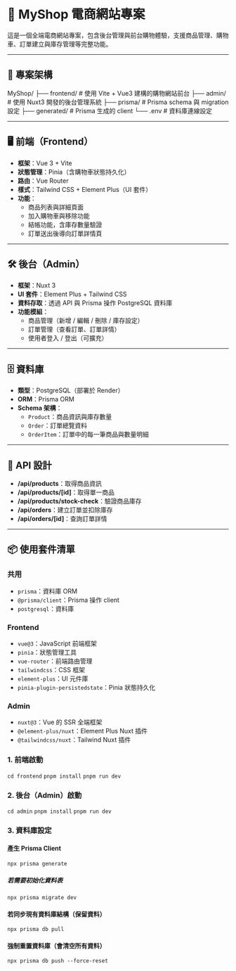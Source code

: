 # 🛒 MyShop 電商網站專案

這是一個全端電商網站專案，包含後台管理與前台購物體驗，支援商品管理、購物車、訂單建立與庫存管理等完整功能。

---

## 🔧 專案架構

MyShop/
├── frontend/ # 使用 Vite + Vue3 建構的購物網站前台
├── admin/ # 使用 Nuxt3 開發的後台管理系統
├── prisma/ # Prisma schema 與 migration 設定
├── generated/ # Prisma 生成的 client └── .env # 資料庫連線設定

---

## 🖥️ 前端（Frontend）

- **框架**：Vue 3 + Vite
- **狀態管理**：Pinia（含購物車狀態持久化）
- **路由**：Vue Router
- **樣式**：Tailwind CSS + Element Plus（UI 套件）
- **功能**：
  - 商品列表與詳細頁面
  - 加入購物車與移除功能
  - 結帳功能，含庫存數量驗證
  - 訂單送出後導向訂單詳情頁

---

## 🛠️ 後台（Admin）

- **框架**：Nuxt 3
- **UI 套件**：Element Plus + Tailwind CSS
- **資料存取**：透過 API 與 Prisma 操作 PostgreSQL 資料庫
- **功能模組**：
  - 商品管理（新增 / 編輯 / 刪除 / 庫存設定）
  - 訂單管理（查看訂單、訂單詳情）
  - 使用者登入 / 登出（可擴充）

---

## 🗄️ 資料庫

- **類型**：PostgreSQL（部署於 Render）
- **ORM**：Prisma ORM
- **Schema 架構**：
  - `Product`：商品資訊與庫存數量
  - `Order`：訂單總覽資料
  - `OrderItem`：訂單中的每一筆商品與數量明細

---

## 🔌 API 設計

- **/api/products**：取得商品資訊
- **/api/products/[id]**：取得單一商品
- **/api/products/stock-check**：驗證商品庫存
- **/api/orders**：建立訂單並扣除庫存
- **/api/orders/[id]**：查詢訂單詳情

---

## 📦 使用套件清單

### 共用

- `prisma`：資料庫 ORM
- `@prisma/client`：Prisma 操作 client
- `postgresql`：資料庫

### Frontend

- `vue@3`：JavaScript 前端框架
- `pinia`：狀態管理工具
- `vue-router`：前端路由管理
- `tailwindcss`：CSS 框架
- `element-plus`：UI 元件庫
- `pinia-plugin-persistedstate`：Pinia 狀態持久化

### Admin

- `nuxt@3`：Vue 的 SSR 全端框架
- `@element-plus/nuxt`：Element Plus Nuxt 插件
- `@tailwindcss/nuxt`：Tailwind Nuxt 插件

### 1. 前端啟動

`cd frontend`
`pnpm install`
`pnpm run dev`

### 2. 後台（Admin）啟動

`cd admin`
`pnpm install`
`pnpm run dev`

### 3. 資料庫設定

#### 產生 Prisma Client

`npx prisma generate`

##### 若需要初始化資料表

`npx prisma migrate dev`

#### 若同步現有資料庫結構（保留資料）

`npx prisma db pull`

#### 強制重置資料庫（會清空所有資料）

`npx prisma db push --force-reset`

